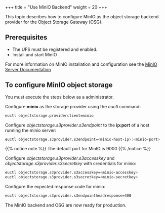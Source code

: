+++
title = "Use MinIO Backend"
weight = 20
+++

This topic describes how to configure MinIO as the object storage backend provider for the Object Storage Gateway (OSG).

## Prerequisites

* The UFS must be registered and enabled. 
* Install and start MinIO

For more information on MinIO installation and configuration see the [MinIO Server Documentation](https://docs.min.io/)

## To configure MinIO object storage

You must execute the steps below as a administrator. 

Configure **minio** as the storage provider using the *euctl* command: 

```bash
euctl objectstorage.providerclient=minio
```

Configure *objectstorage.s3provider.s3endpoint* to the **ip:port** of a host running the minio server: 

```bash
euctl objectstorage.s3provider.s3endpoint=<minio-host-ip>:<minio-port>
```

{{% notice note %}}
The default port for MinIO is 9000
{{% /notice %}}

Configure *objectstorage.s3provider.s3accesskey* and *objectstorage.s3provider.s3secretkey* with credentials for minio:

```bash
euctl objectstorage.s3provider.s3accesskey=<minio-accesskey>
euctl objectstorage.s3provider.s3secretkey=<minio-secretkey>
```

Configure the expected response code for minio:

```bash
euctl objectstorage.s3provider.s3endpointheadresponse=400
```

The MinIO backend and OSG are now ready for production.
